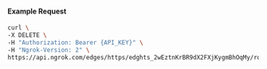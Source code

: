 <!-- Code generated for API Clients. DO NOT EDIT. -->

#### Example Request

```bash
curl \
-X DELETE \
-H "Authorization: Bearer {API_KEY}" \
-H "Ngrok-Version: 2" \
https://api.ngrok.com/edges/https/edghts_2wEztnKrBR9dX2FXjKygmBhOqMy/routes/edghtsrt_2wEztmrQHpC2yCNeafJ91TjUu1v/request_headers
```
